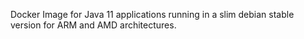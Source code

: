 Docker Image for Java 11 applications running in a slim debian stable version for ARM and AMD architectures.